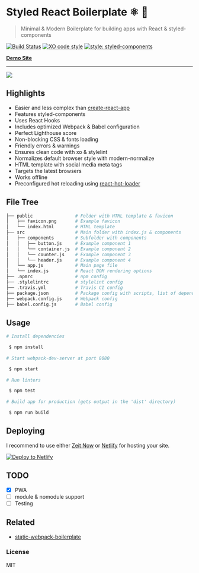 # Styled React Boilerplate ⚛️ 💅

> Minimal & Modern Boilerplate for building apps with React & styled-components

[![Build Status](https://travis-ci.org/xxczaki/styled-react-boilerplate.svg?branch=master)](https://travis-ci.org/xxczaki/styled-react-boilerplate) 
[![XO code style](https://img.shields.io/badge/code_style-XO-5ed9c7.svg)](https://github.com/xojs/xo)
[![style: styled-components](https://img.shields.io/badge/style-%F0%9F%92%85%20styled--components-orange.svg?colorB=daa357&colorA=db748e)](https://github.com/styled-components/styled-components)

[**Demo Site**](https://styled-react-boilerplate.now.sh)

---

![](https://lighthouse.now.sh/?perf=100&pwa=100&a11y=100&bp=100&seo=100)

## Highlights
- Easier and less complex than [create-react-app](https://github.com/facebook/create-react-app)
- Features styled-components
- Uses React Hooks
- Includes optimized Webpack & Babel configuration
- Perfect Lighthouse score
- Non-blocking CSS & fonts loading
- Friendly errors & warnings
- Ensures clean code with xo & stylelint
- Normalizes default browser style with modern-normalize
- HTML template with social media meta tags
- Targets the latest browsers
- Works offline
- Preconfigured hot reloading using [react-hot-loader](https://github.com/gaearon/react-hot-loader)

## File Tree
```bash
├── public                # Folder with HTML template & favicon
│   ├── favicon.png       # Example favicon
│   └── index.html        # HTML template
├── src                   # Main folder with index.js & components
│   ├── components        # Subfolder with components
│   │   ├── button.js     # Example component 1
│   │   └── container.js  # Example component 2
│   │   └── counter.js    # Example component 3
│   │   └── header.js     # Example component 4
│   └── app.js            # Main page file
│   └── index.js          # React DOM rendering options
├── .npmrc                # npm config
├── .stylelintrc          # stylelint config
├── .travis.yml           # Travis CI config
├── package.json          # Package config with scripts, list of dependencies etc.
├── webpack.config.js     # Webpack config
├── babel.config.js       # Babel config
```

## Usage
```bash
# Install dependencies

 $ npm install
 
# Start webpack-dev-server at port 8080

 $ npm start
 
# Run linters

 $ npm test
 
# Build app for production (gets output in the 'dist' directory)

 $ npm run build
```

## Deploying

I recommend to use either [Zeit Now](https://now.sh) or [Netlify](https://netlify.com) for hosting your site.

[![Deploy to Netlify](https://www.netlify.com/img/deploy/button.svg)](https://app.netlify.com/start/deploy?repository=https://github.com/xxczaki/styled-react-boilerplate)

## TODO
- [x] PWA
- [ ] module & nomodule support
- [ ] Testing

## Related

- [static-webpack-boilerplate](https://github.com/xxczaki/static-webpack-boilerplate)

### License

MIT
